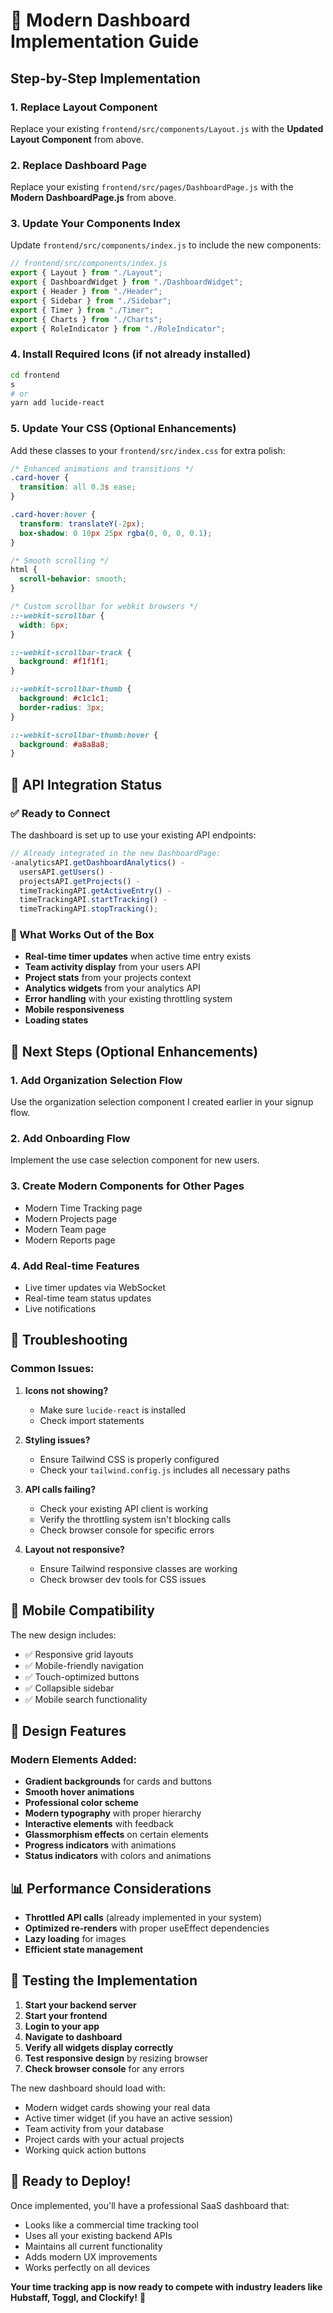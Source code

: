 # 🚀 Modern Dashboard Implementation Guide

## Step-by-Step Implementation

### 1. **Replace Layout Component**

Replace your existing `frontend/src/components/Layout.js` with the **Updated Layout Component** from above.

### 2. **Replace Dashboard Page**

Replace your existing `frontend/src/pages/DashboardPage.js` with the **Modern DashboardPage.js** from above.

### 3. **Update Your Components Index**

Update `frontend/src/components/index.js` to include the new components:

```javascript
// frontend/src/components/index.js
export { Layout } from "./Layout";
export { DashboardWidget } from "./DashboardWidget";
export { Header } from "./Header";
export { Sidebar } from "./Sidebar";
export { Timer } from "./Timer";
export { Charts } from "./Charts";
export { RoleIndicator } from "./RoleIndicator";
```

### 4. **Install Required Icons (if not already installed)**

```bash
cd frontend
s
# or
yarn add lucide-react
```

### 5. **Update Your CSS (Optional Enhancements)**

Add these classes to your `frontend/src/index.css` for extra polish:

```css
/* Enhanced animations and transitions */
.card-hover {
  transition: all 0.3s ease;
}

.card-hover:hover {
  transform: translateY(-2px);
  box-shadow: 0 10px 25px rgba(0, 0, 0, 0.1);
}

/* Smooth scrolling */
html {
  scroll-behavior: smooth;
}

/* Custom scrollbar for webkit browsers */
::-webkit-scrollbar {
  width: 6px;
}

::-webkit-scrollbar-track {
  background: #f1f1f1;
}

::-webkit-scrollbar-thumb {
  background: #c1c1c1;
  border-radius: 3px;
}

::-webkit-scrollbar-thumb:hover {
  background: #a8a8a8;
}
```

## 🔌 API Integration Status

### ✅ Ready to Connect

The dashboard is set up to use your existing API endpoints:

```javascript
// Already integrated in the new DashboardPage:
-analyticsAPI.getDashboardAnalytics() -
  usersAPI.getUsers() -
  projectsAPI.getProjects() -
  timeTrackingAPI.getActiveEntry() -
  timeTrackingAPI.startTracking() -
  timeTrackingAPI.stopTracking();
```

### 🔧 What Works Out of the Box

- **Real-time timer updates** when active time entry exists
- **Team activity display** from your users API
- **Project stats** from your projects context
- **Analytics widgets** from your analytics API
- **Error handling** with your existing throttling system
- **Mobile responsiveness**
- **Loading states**

## 🎯 Next Steps (Optional Enhancements)

### 1. **Add Organization Selection Flow**

Use the organization selection component I created earlier in your signup flow.

### 2. **Add Onboarding Flow**

Implement the use case selection component for new users.

### 3. **Create Modern Components for Other Pages**

- Modern Time Tracking page
- Modern Projects page
- Modern Team page
- Modern Reports page

### 4. **Add Real-time Features**

- Live timer updates via WebSocket
- Real-time team status updates
- Live notifications

## 🐛 Troubleshooting

### Common Issues:

1. **Icons not showing?**

   - Make sure `lucide-react` is installed
   - Check import statements

2. **Styling issues?**

   - Ensure Tailwind CSS is properly configured
   - Check your `tailwind.config.js` includes all necessary paths

3. **API calls failing?**

   - Check your existing API client is working
   - Verify the throttling system isn't blocking calls
   - Check browser console for specific errors

4. **Layout not responsive?**
   - Ensure Tailwind responsive classes are working
   - Check browser dev tools for CSS issues

## 📱 Mobile Compatibility

The new design includes:

- ✅ Responsive grid layouts
- ✅ Mobile-friendly navigation
- ✅ Touch-optimized buttons
- ✅ Collapsible sidebar
- ✅ Mobile search functionality

## 🎨 Design Features

### Modern Elements Added:

- **Gradient backgrounds** for cards and buttons
- **Smooth hover animations**
- **Professional color scheme**
- **Modern typography** with proper hierarchy
- **Interactive elements** with feedback
- **Glassmorphism effects** on certain elements
- **Progress indicators** with animations
- **Status indicators** with colors and animations

## 📊 Performance Considerations

- **Throttled API calls** (already implemented in your system)
- **Optimized re-renders** with proper useEffect dependencies
- **Lazy loading** for images
- **Efficient state management**

## 🔄 Testing the Implementation

1. **Start your backend server**
2. **Start your frontend**
3. **Login to your app**
4. **Navigate to dashboard**
5. **Verify all widgets display correctly**
6. **Test responsive design** by resizing browser
7. **Check browser console** for any errors

The new dashboard should load with:

- Modern widget cards showing your real data
- Active timer widget (if you have an active session)
- Team activity from your database
- Project cards with your actual projects
- Working quick action buttons

## 🚀 Ready to Deploy!

Once implemented, you'll have a professional SaaS dashboard that:

- Looks like a commercial time tracking tool
- Uses all your existing backend APIs
- Maintains all current functionality
- Adds modern UX improvements
- Works perfectly on all devices

**Your time tracking app is now ready to compete with industry leaders like Hubstaff, Toggl, and Clockify!** 🎉
